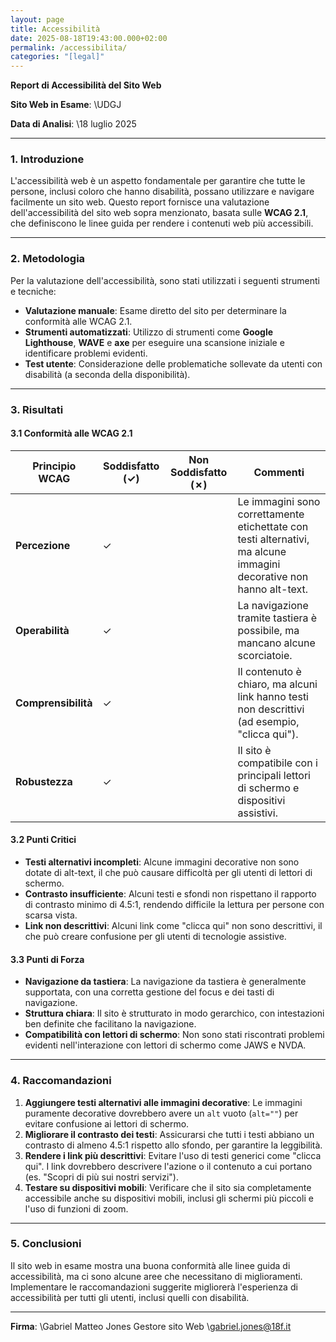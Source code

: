 ```yaml
---
layout: page
title: Accessibilità
date: 2025-08-18T19:43:00.000+02:00
permalink: /accessibilita/
categories: "[legal]"
---
```

**Report di Accessibilità del Sito Web**

**Sito Web in Esame**: \UDGJ

**Data di Analisi**: \18 luglio 2025

---

### 1. Introduzione

L'accessibilità web è un aspetto fondamentale per garantire che tutte le persone, inclusi coloro che hanno disabilità, possano utilizzare e navigare facilmente un sito web. Questo report fornisce una valutazione dell'accessibilità del sito web sopra menzionato, basata sulle **WCAG 2.1**, che definiscono le linee guida per rendere i contenuti web più accessibili.

---

### 2. Metodologia

Per la valutazione dell'accessibilità, sono stati utilizzati i seguenti strumenti e tecniche:

* **Valutazione manuale**: Esame diretto del sito per determinare la conformità alle WCAG 2.1.
* **Strumenti automatizzati**: Utilizzo di strumenti come **Google Lighthouse**, **WAVE** e **axe** per eseguire una scansione iniziale e identificare problemi evidenti.
* **Test utente**: Considerazione delle problematiche sollevate da utenti con disabilità (a seconda della disponibilità).

---

### 3. Risultati

#### 3.1 Conformità alle WCAG 2.1

| **Principio WCAG**  | **Soddisfatto (✓)** | **Non Soddisfatto (✗)** | **Commenti**                                                                                                        |
| ------------------- | ------------------- | ----------------------- | ------------------------------------------------------------------------------------------------------------------- |
| **Percezione**      | ✓                   |                         | Le immagini sono correttamente etichettate con testi alternativi, ma alcune immagini decorative non hanno alt-text. |
| **Operabilità**     | ✓                   |                         | La navigazione tramite tastiera è possibile, ma mancano alcune scorciatoie.                                         |
| **Comprensibilità** | ✓                   |                         | Il contenuto è chiaro, ma alcuni link hanno testi non descrittivi (ad esempio, "clicca qui").                       |
| **Robustezza**      | ✓                   |                         | Il sito è compatibile con i principali lettori di schermo e dispositivi assistivi.                                  |

#### 3.2 Punti Critici

* **Testi alternativi incompleti**: Alcune immagini decorative non sono dotate di alt-text, il che può causare difficoltà per gli utenti di lettori di schermo.
* **Contrasto insufficiente**: Alcuni testi e sfondi non rispettano il rapporto di contrasto minimo di 4.5:1, rendendo difficile la lettura per persone con scarsa vista.
* **Link non descrittivi**: Alcuni link come "clicca qui" non sono descrittivi, il che può creare confusione per gli utenti di tecnologie assistive.

#### 3.3 Punti di Forza

* **Navigazione da tastiera**: La navigazione da tastiera è generalmente supportata, con una corretta gestione del focus e dei tasti di navigazione.
* **Struttura chiara**: Il sito è strutturato in modo gerarchico, con intestazioni ben definite che facilitano la navigazione.
* **Compatibilità con lettori di schermo**: Non sono stati riscontrati problemi evidenti nell'interazione con lettori di schermo come JAWS e NVDA.

---

### 4. Raccomandazioni

1. **Aggiungere testi alternativi alle immagini decorative**: Le immagini puramente decorative dovrebbero avere un `alt` vuoto (`alt=""`) per evitare confusione ai lettori di schermo.
2. **Migliorare il contrasto dei testi**: Assicurarsi che tutti i testi abbiano un contrasto di almeno 4.5:1 rispetto allo sfondo, per garantire la leggibilità.
3. **Rendere i link più descrittivi**: Evitare l'uso di testi generici come "clicca qui". I link dovrebbero descrivere l'azione o il contenuto a cui portano (es. "Scopri di più sui nostri servizi").
4. **Testare su dispositivi mobili**: Verificare che il sito sia completamente accessibile anche su dispositivi mobili, inclusi gli schermi più piccoli e l'uso di funzioni di zoom.

---

### 5. Conclusioni

Il sito web in esame mostra una buona conformità alle linee guida di accessibilità, ma ci sono alcune aree che necessitano di miglioramenti. Implementare le raccomandazioni suggerite migliorerà l'esperienza di accessibilità per tutti gli utenti, inclusi quelli con disabilità.

---

**Firma**:
\Gabriel Matteo Jones
Gestore sito Web
\gabriel.jones@18f.it
